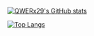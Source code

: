 

[![QWERx29's GitHub stats](https://github-readme-stats.vercel.app/api?username=QWERx29&count_private=true)](https://github.com/anuraghazra/github-readme-stats)

[![Top Langs](https://github-readme-stats.vercel.app/api/top-langs/?username=QWERx29)](https://github.com/anuraghazra/github-readme-stats)

